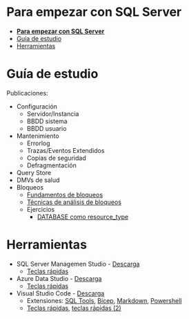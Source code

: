 
# **Para empezar con SQL Server**

- [**Para empezar con SQL Server**](#para-empezar-con-sql-server)
- [Guía de estudio](#guia-de-estudio)
- [Herramientas](#herramientas)

# Guía de estudio

Publicaciones:
- Configuración
  - Servidor/Instancia
  - BBDD sistema
  - BBDD usuario
- Mantenimiento
  - Errorlog
  - Trazas/Eventos Extendidos
  - Copias de seguridad
  - Defragmentación
- Query Store
- DMVs de salud
- Bloqueos
  - [Fundamentos de bloqueos](/00-Fundamentos-de-bloqueos.md)
  - [Técnicas de análisis de bloqueos](/01-Tecnica-de-analisis-de-bloqueos.md)
  - Ejercicios
    - [DATABASE como resource_type](/ej01-DATABASE-como-resource_type.md)

# Herramientas

- SQL Server Managemen Studio - [Descarga](https://learn.microsoft.com/en-us/sql/ssms/download-sql-server-management-studio-ssms?view=sql-server-ver16)
  - [Teclas rápidas](https://learn.microsoft.com/en-us/sql/ssms/sql-server-management-studio-keyboard-shortcuts?source=recommendations&view=sql-server-ver16)
- Azure Data Studio - [Descarga](https://learn.microsoft.com/en-us/sql/azure-data-studio/download-azure-data-studio?view=sql-server-ver16)
  - [Teclas rápidas](https://learn.microsoft.com/en-us/sql/azure-data-studio/keyboard-shortcuts?view=sql-server-ver16)
- Visual Studio Code - [Descarga](https://code.visualstudio.com/download)
  - Extensiones: [SQL Tools](https://marketplace.visualstudio.com/items?itemName=mtxr.sqltools), [Bicep](https://marketplace.visualstudio.com/items?itemName=ms-azuretools.vscode-bicep), [Markdown](https://marketplace.visualstudio.com/items?itemName=yzhang.markdown-all-in-one), [Powershell](https://marketplace.visualstudio.com/items?itemName=ms-vscode.PowerShell)
  - [Teclas rápidas](png/keyboard-shortcuts-windows.pdf), [teclas rápidas (2)](https://www.sitepoint.com/visual-studio-code-keyboard-shortcuts/)
  
  

